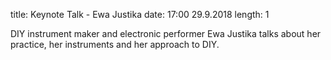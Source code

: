 title: Keynote Talk - Ewa Justika
date: 17:00 29.9.2018
length: 1

DIY instrument maker and electronic performer Ewa Justika talks about her practice, her instruments and her approach to DIY.
